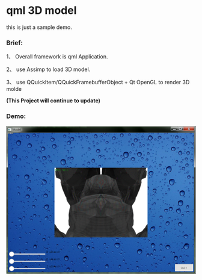 # qml 3D model

this is just a sample demo.

### Brief:
1、 Overall framework is qml Application.

2、 use Assimp to load 3D model.

3、 use QQuickItem/QQuickFramebufferObject + Qt OpenGL to render 3D molde

**(This Project will continue to update)**
### Demo:
![Demo](/example.png)
